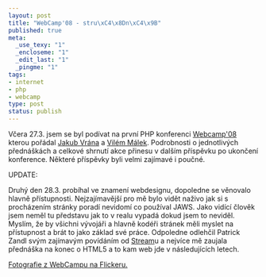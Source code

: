 ```yaml
--- 
layout: post
title: "WebCamp'08 - stru\xC4\x8Dn\xC4\x9B"
published: true
meta: 
  _use_texy: "1"
  _encloseme: "1"
  _edit_last: "1"
  _pingme: "1"
tags: 
- internet
- php
- webcamp
type: post
status: publish
---
```

Včera 27.3. jsem se byl podívat na první PHP konferenci <a href="http://www.webcamp.cz">Webcamp'08</a> kterou pořádal <a href="http://php.vrana.cz">Jakub Vrána</a> a <a href="http://interval.cz">Vilém Málek</a>. Podrobnosti o jednotlivých přednáškách a celkové shrnutí akce přinesu v dalším příspěvku po ukončení konference. Některé příspěvky byli velmi zajímavé i poučné.

UPDATE:

Druhý den 28.3. probíhal ve znamení webdesignu, dopoledne se věnovalo hlavně přístupnosti. Nejzajímavější pro mě bylo vidět naživo jak si s procházením stránky poradí nevidomí co používal JAWS. Jako vidící člověk jsem neměl tu představu jak to v realu vypadá dokud jsem to neviděl. Myslím, že by všichni vývojáři a hlavně kodéři stránek měli myslet na přístupnost a brát to jako základ své práce. Odpoledne odlehčil Patrick Zandl svým zajímavým povídáním od <a href="http://www.stream.cz">Stream</a>u a nejvíce mě zaujala přednáška na konec o HTML5 a to kam web jde v následujících letech.

<a href="http://www.flickr.com/photos/abtris/sets/72157604272771686/">Fotografie z WebCampu na Flickeru.</a>
